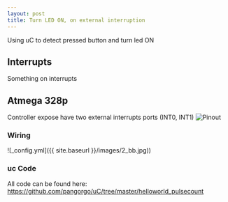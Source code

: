 ```yaml
---
layout: post
title: Turn LED ON, on external interruption
---
```


Using uC to detect pressed button and turn led ON

## Interrupts

Something on interrupts


## Atmega 328p

Controller expose have two external interrupts ports (INT0, INT1)
![Pinout](http://jobs.arduinoexperts.com/wp-content/uploads/2013/03/atmega328w.png)


### Wiring

![_config.yml]({{ site.baseurl }}/images/2_bb.jpg))

### uc Code

All code can be found here: https://github.com/pangorgo/uC/tree/master/helloworld_pulsecount
